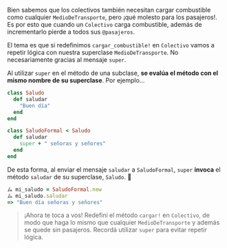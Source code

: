 Bien sabemos que los colectivos también necesitan cargar combustible como cualquier `MedioDeTransporte`, pero ¡qué molesto para los pasajeros!. Es por esto que cuando un `Colectivo` carga combustible, además de incrementarlo pierde a todos sus `@pasajeros`.

El tema es que si redefinimos `cargar_combustible!` en `Colectivo` vamos a repetir lógica con nuestra superclase `MedioDeTransporte`. No necesariamente gracias al mensaje `super`. 

Al utilizar `super` en el método de una subclase, **se evalúa el método con el mismo nombre de su superclase**. Por ejemplo...

```ruby
class Saludo
  def saludar
    "Buen día"
  end
end

class SaludoFormal < Saludo
  def saludar
    super + " señoras y señores"
  end
end
```

De esta forma, al enviar el mensaje `saludar` a `SaludoFormal`, `super` **invoca** el método `saludar` de su superclase, `Saludo`. :wave: 

```ruby
ム mi_saludo = SaludoFormal.new
ム mi_saludo.saludar
=> "Buen día señoras y señores"
```

> ¡Ahora te toca a vos! Redefiní el método `cargar!` en `Colectivo`, de modo que haga lo mismo que cualquier `MedioDeTransporte` y además se quede sin pasajeros. Recordá utilizar `super` para evitar repetir lógica.